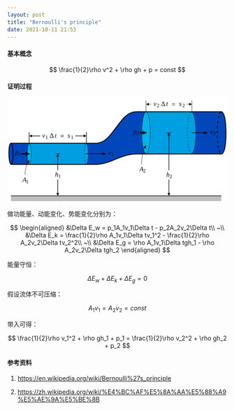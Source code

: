 ```yaml
---
layout: post
title: "Bernoulli's principle"
date: 2021-10-11 21:53
---
```


#### **基本概念**

$$
\frac{1}{2}\rho v^2 + \rho gh + p = const
$$

#### **证明过程**

![BernoullisLawDerivationDiagram.svg](/assets/BernoullisLawDerivationDiagram.svg)

做功能量、动能变化、势能变化分别为：

$$
\begin{aligned}
&\Delta E_w = p_1A_1v_1\Delta t - p_2A_2v_2\Delta t\\
~\\
&\Delta E_k = \frac{1}{2}\rho A_1v_1\Delta tv_1^2 - \frac{1}{2}\rho A_2v_2\Delta tv_2^2\\
~\\
&\Delta E_g = \rho A_1v_1\Delta tgh_1 - \rho A_2v_2\Delta tgh_2
\end{aligned}
$$

能量守恒：

$$
\Delta E_w + \Delta E_k + \Delta E_g = 0
$$

假设流体不可压缩：

$$
A_1v_1 = A_2v_2 = const
$$

带入可得：

$$
\frac{1}{2}\rho v_1^2 + \rho gh_1 + p_1 = \frac{1}{2}\rho v_2^2 + \rho gh_2 + p_2
$$

#### **参考资料**

1. <https://en.wikipedia.org/wiki/Bernoulli%27s_principle>

2. <https://zh.wikipedia.org/wiki/%E4%BC%AF%E5%8A%AA%E5%88%A9%E5%AE%9A%E5%BE%8B>
